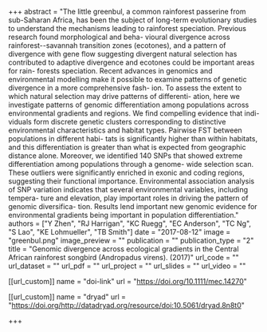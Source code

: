 +++
abstract = "The little greenbul, a common rainforest passerine from sub-Saharan Africa, has been the subject of long-term evolutionary studies to understand the mechanisms leading to rainforest speciation. Previous research found morphological and beha- vioural divergence across rainforest--savannah transition zones (ecotones), and a pattern of divergence with gene flow suggesting divergent natural selection has contributed to adaptive divergence and ecotones could be important areas for rain- forests speciation. Recent advances in genomics and environmental modelling make it possible to examine patterns of genetic divergence in a more comprehensive fash- ion. To assess the extent to which natural selection may drive patterns of differenti- ation, here we investigate patterns of genomic differentiation among populations across environmental gradients and regions. We find compelling evidence that indi- viduals form discrete genetic clusters corresponding to distinctive environmental characteristics and habitat types. Pairwise FST between populations in different habi- tats is significantly higher than within habitats, and this differentiation is greater than what is expected from geographic distance alone. Moreover, we identified 140 SNPs that showed extreme differentiation among populations through a genome- wide selection scan. These outliers were significantly enriched in exonic and coding regions, suggesting their functional importance. Environmental association analysis of SNP variation indicates that several environmental variables, including tempera- ture and elevation, play important roles in driving the pattern of genomic diversifica- tion. Results lend important new genomic evidence for environmental gradients being important in population differentiation." 
authors = ["Y Zhen", "RJ Harrigan", "KC Ruegg", "EC Anderson", "TC Ng", "S Lao", "KE Lohmueller", "TB Smith"] 
date = "2017-08-12" 
image = "greenbul.png" 
image_preview = "" 
publication = "" 
publication_type = "2" 
title = "Genomic divergence across ecological gradients in the Central African rainforest songbird (Andropadus virens). (2017)" 
url_code = "" 
url_dataset = "" 
url_pdf = "" 
url_project = "" 
url_slides = "" 
url_video = "" 


[[url_custom]]
name = "doi-link"
url = "https://doi.org/10.1111/mec.14270"



[[url_custom]]
name = "dryad"
url = "https://doi.org/http://datadryad.org/resource/doi:10.5061/dryad.8n8t0"

+++
